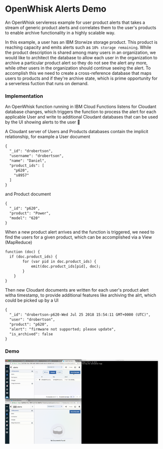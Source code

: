 # OpenWhisk Alerts Demo

An OpenWhisk servleress example for user product alerts that takes a stream of generic product alerts and correlates them to the user's products to enable archive functionality in a highly scalable way.

In this example, a user has an IBM Storwize storage product. This product is reaching capacity and emits alerts such as `10% storage remaining`. While the product description is shared among many users in an organization, we would like to architect the database to allow each user in the organization to archive a particular product alert so they do not see the alert any more, while other users in the organization should continue seeing the alert. To accomplish this we need to create a cross-reference database that maps users to products and if they're archive state, which is prime opportunity for a serverless fuction that runs on demand.

### Implementation

An OpenWhisk function running in IBM Cloud Functions listens for Cloudant database changes, which triggers the function to process the alert for each applicable User and write to additional Cloudant databases that can be used by the UI showing alerts to the user 🔔

A Cloudant server of Users and Products databases contain the implicit relationship, for example a User document

```
{
  "_id": "drobertson",
  "username": "drobertson",
  "name": "Daniel",
  "product_ids": [
    "p620",
    "s8957"
  ]
}
```

and Product document

```
{
  "_id": "p620",
  "product": "Power",
  "model": "620"
}
```

When a new product alert arrives and the function is triggered, we need to find the users for a given product, which can be accomplished via a View (MapReduce)

```
function (doc) {
  if (doc.product_ids) {
        for (var pid in doc.product_ids) {
            emit(doc.product_ids[pid], doc);
        }
    }
}
```

Then new Cloudant documents are written for each user's product alert witha timestamp, to provide additional features like archiving the alrt, which could be picked up by a UI 
```
{
  "_id": "drobertson-p620-Wed Jul 25 2018 15:54:11 GMT+0000 (UTC)",
  "user": "drobertson",
  "product": "p620",
  "alert": "firmware not supported; please update",
  "is_archived": false
}
```

### Demo 
![demo](./openwhiskdemo.gif)
